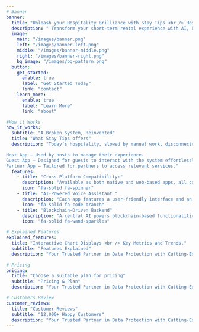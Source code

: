 ```yaml
---
# Banner
banner:
  title: "Unleash your Hospitality Brilliance with Stay Tips <br /> Hospitality System"
  description: " Transform your short-term rental experience with AI, blockchain, and automation – designed for Italy’s €13B market."
  image:
    main: "/images/banner.png"
    left: "/images/banner-left.png"
    middle: "/images/banner-middle.png"
    right: "/images/banner-right.png"
    bg_image: "/images/bg-pattern.png"
  button:
    get_started:
      enable: true
      label: "Get Started Today"
      link: "contact"
    learn_more:
      enable: true
      label: "Learn More"
      link: "about"

#How it Works
how_it_works:
  subtitle: "A Broken System, Reinvented"
  title: "What Stay Tips offers"
  description: "Today’s hospitality, slowed by manual work, disconnected partners, and shaky trust, is redefined by Stay Tips with smart contracts for secure bookings without middlemen, AI automation for effortless 5-star stays, and a partner network where local providers compete to exceed expectations—say goodbye to complexity and hello to brilliance.

Host App – Used by hosts to manage their experience.
Guest App – Designed for guests to interact with the system effortlessly.
Partner App – Tailored for partners to access relevant services."
  features:
    - title: "Cross-Platform Compatibility:"
      description: "Available as both native and web-based apps, all communicating with the backend via API."
      icon: "fa-solid fa-spinner" 
    - title: "AI-Powered Voice Assistant "
      description: "Each app features a user-friendly interface and an intelligent voice assistant that interacts with users.."
      icon: "fa-solid fa-code-branch" 
    - title: "Blockchain-Driven Backend"
      description: "A central AI powers blockchain-based functionalities while also managing off-chain features via a graph.This smart ecosystem ensures a seamless and efficient experience for all users."
      icon: "fa-solid fa-wand-sparkles" 

# Explained Features 
explained_features:
  title: "Interactive Chart Displays <br /> Key Metrics and Trends."
  subtitle: "Features Explained"
  description: "Your Trusted Partner in Data Protection with Cutting-Edge Solutions <br /> for Comprehensive Data Security."

# Pricing
pricing:
  title: "Choose a suitable plan for pricing"
  subtitle: "Pricing & Plan"
  description: "Your Trusted Partner in Data Protection with Cutting-Edge Solutions for <br /> Comprehensive Data Security."

# Customers Review
customer_reviews:
  title: "Customer Reviews"
  subtitle: "12,000+ Happy Customers"
  description: "Your Trusted Partner in Data Protection with Cutting-Edge Solutions for <br /> Comprehensive Data Security."
---
```

